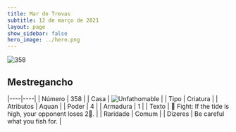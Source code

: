 ```yaml
---
title: Mar de Trevas
subtitle: 12 de março de 2021
layout: page
show_sidebar: false
hero_image: ../hero.png
---
```


![358](https://cdn.keyforgegame.com/media/card_front/pt/496_358_643H7M3W87GV_pt.png)

## Mestregancho

|----|----|
| Número | 358 |
| Casa | ![Unfathomable](https://archonarcana.com/images/thumb/1/10/Unfathomable.png/22px-Unfathomable.png "Abissais") |
| Tipo | Criatura |
| Atributos | Aquan |
| Poder | 4 |
| Armadura | 1 |
| Texto |  Fight: If the tide is high, your opponent loses 2. |
| Raridade | Comum |
| Dizeres | Be careful what you fish for. |
